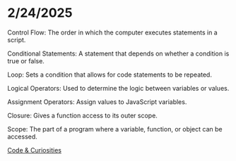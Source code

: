 # **2/24/2025**

Control Flow: The order in which the computer executes statements in a script.

Conditional Statements: A statement that depends on whether a condition is true or false.

Loop: Sets a condition that allows for code statements to be repeated.

Logical Operators: Used to determine the logic between variables or values.

Assignment Operators: Assign values to JavaScript variables.

Closure: Gives a function access to its outer scope.

Scope: The part of a program where a variable, function, or object can be accessed.

[Code & Curiosities](https://sidequests.onrender.com/Blog/2025/Kadarius/)
